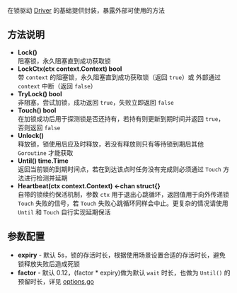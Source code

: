 在锁驱动 [Driver](https://github.com/go-locks/distlock/tree/master/driver) 的基础提供封装，暴露外部可使用的方法

## 方法说明

- **Lock()**  
阻塞锁，永久阻塞直到成功获取锁
- **LockCtx(ctx context.Context) bool**  
带 `context` 的阻塞锁，永久阻塞直到成功获取锁（返回 `true`）或 外部通过 `context` 中断（返回 `false`）
- **TryLock() bool**  
非阻塞，尝试加锁，成功返回 `true`，失败立即返回 `false`
- **Touch() bool**  
在加锁成功后用于探测锁是否还持有，若持有则更新到期时间并返回 `true`，否则返回 `false`
- **Unlock()**  
释放锁，锁使用后应及时释放，若没有释放则只有等待锁到期后其他 `Goroutine` 才能获取
- **Until() time.Time**  
返回当前锁的到期时间点，若在到达该点时任务没有完成则必须通过 `Touch` 方法进行检测并延期
- **Heartbeat(ctx context.Context) <-chan struct{}**  
自带的锁续约保活机制，参数 `ctx` 用于退出心跳循环，返回值用于向外传递锁 `Touch` 失败的信号，若 `Touch` 失败心跳循环同样会中止。更复杂的情况请使用 `Until` 和 `Touch` 自行实现延期保活

## 参数配置

- **expiry** - 默认 5s，锁的存活时长，根据使用场景设置合适的存活时长，避免锁释放失败后造成死锁
- **factor** - 默认 0.12，(factor * expiry)做为默认 `wait` 时长，也做为 `Until()` 的预留时长，详见 [options.go](options.go#L29-L31)